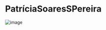# PatríciaSoaresSPereira



![image](https://github.com/PatriciaSoaresSPereira/Patr-ciaSoaresSPereira/assets/136263539/ad61c537-3398-4236-96cf-b615898772bb)
